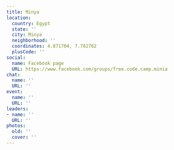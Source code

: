 ```yaml
---
title: Minya
location:
  country: Egypt
  state: ''
  city: Minya
  neighborhood: ''
  coordinates: 4.871704, 7.782762
  plusCode: ''
social:
  name: Facebook page
  URL: https://www.facebook.com/groups/free.code.camp.minia
chat:
  name: ''
  URL: ''
event:
  name: ''
  URL: ''
leaders:
- name: ''
  URL: ''
photos:
  old: ''
  cover: ''
---
```

